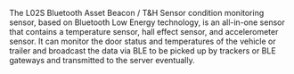 The L02S Bluetooth Asset Beacon / T&H Sensor condition monitoring sensor, based on Bluetooth Low Energy technology, is an all-in-one sensor that contains a temperature sensor, hall effect sensor, and accelerometer sensor. It can monitor the door status and temperatures of the vehicle or trailer and broadcast the data via BLE to be picked up by trackers or BLE gateways and transmitted to the server eventually.
